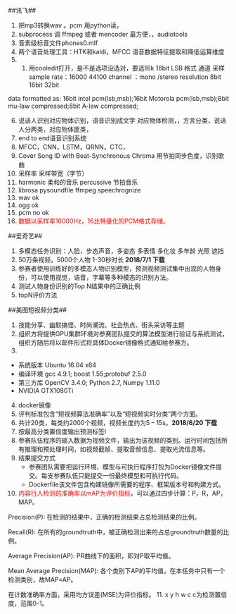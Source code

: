##讯飞##

1. 把mp3转换wav 。pcm 用python读，
2. subprocess 调 ffmpeg 或者 mencoder 最方便，，audiotools
3. 音素级标音文件phones0.mlf
4. 两个语音处理工具：HTK和kaldi，MFCC 语音数据特征提取和降低运算维度
5. 1. 用cooledit打开，是不是选项没选对，要选16k 16bit LSB
格式 通道  采样  
sample rate：16000 44100
channel ：mono /stereo
resolution 8bit 16bit 32bit

data formatted as: 16bit intel pcm(lsb,msb);16bit Motorola pcm(lsb,msb);8bit mu-law compressed;8bit A-law compressed;

6. 说话人识别对应物体识别，语音识别成文字 对应物体检测，，方言分类，说话人分两类，对应物体匪类，
7. end to end语音识别系统
8. MFCC，CNN，LSTM，QRNN，CTC，
9. Cover Song ID with Beat-Synchronous Chroma 用节拍同步色度，识别歌曲
10. 采样率 采样带宽（字节）
11. harmonic 柔和的音乐 percussive 节拍音乐
12. librosa pysoundfile ffmpeg speechrognize
13. wav ok
14. ogg ok
15. pcm no ok
16. <font color=red>数据以采样率16000Hz，16比特量化的PCM格式存储。</font>




##爱奇艺##
1. 多模态任务识别：人脸，步态声音，多姿态 多表情 多化妆  多年龄 光照 遮挡
2. 50万条视频，5000个人物 1-30秒时长 **2018/7/1 下载** 
3. 参赛者使用训练好的多模态人物识别模型，预测视频测试集中出现的人物身份，可以使用视觉，语音，字幕等多种模态的识别方法。
4. 测试人物身份识别的Top N结果中的正确比例
5. topN评价方法

##美图短视频分类##
1. 技能分享、幽默搞怪、时尚潮流、社会热点、街头采访等主题
2. 组织方将提供GPU集群环境对参赛团队提交的算法模型进行验证与系统测试，组织方随后将以邮件形式将具体Docker镜像格式通知给参赛方。
3. 
- 系统版本	Ubuntu 16.04 x64
- 编译环境	gcc 4.9.1; boost 1.55;protobuf 2.5.0
- 第三方库	OpenCV 3.4.0; Python 2.7, Numpy 1.11.0
- 	NVIDIA GTX1080Ti
4. docker镜像
5. 评判标准包含“短视频算法准确率”以及“短视频实时分类”两个方面。
6. 共计20类，每类约2000个视频，视频长度约为5 – 15s。**2018/6/20 下载** 
7. 按最高分类置信度输出预测标签l
8. 参赛队伍程序的输入数据为视频文件，输出为该视频的类别。运行时间包括所有推理和预处理时间，如视频截帧、提取音频信息、提取光流信息等。
9. 结果提交方式
	- 参赛团队需要把运行环境、模型与可执行程序打包为Docker镜像文件提交。每支参赛队伍只能提交一份最终模型和可执行代码。
	- Dockerfile该文件包含构建镜像所需要的程序、框架版本号和构建方式。
10. <font color=red>内容行人检测的准确率以mAP为评价指标</font>，可以通过四步计算：P，R，AP，MAP。

Precision(P): 在检测的结果中，正确的检测结果占总检测结果的比例。

Recall(R): 在所有的groundtruth中，被正确检测出来的占总groundtruth数量的比例。

Average Precision(AP): PR曲线下的面积，即对P取平均值。

Mean Average Precision(MAP): 各个类别下AP的平均值，在本任务中只有一个检测类别，故MAP=AP。

在计数准确率方面，采用均方误差(MSE)为评价指标。
11. x y h w c  c为检测置信度，范围0-1。

